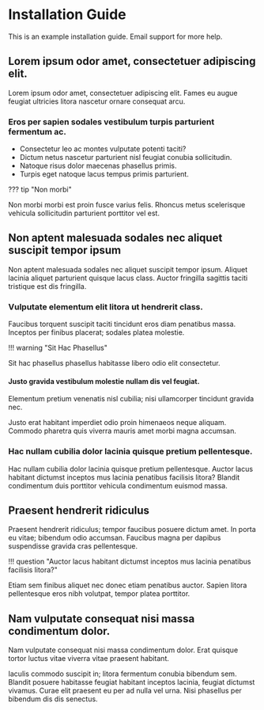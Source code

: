 # Installation Guide

This is an example installation guide. Email support for more help. 

## Lorem ipsum odor amet, consectetuer adipiscing elit.

Lorem ipsum odor amet, consectetuer adipiscing elit. Fames eu augue feugiat ultricies litora nascetur ornare consequat arcu. 

### Eros per sapien sodales vestibulum turpis parturient fermentum ac. 

- Consectetur leo ac montes vulputate potenti taciti?
- Dictum netus nascetur parturient nisl feugiat conubia sollicitudin.
- Natoque risus dolor maecenas phasellus primis.
- Turpis eget natoque lacus tempus primis parturient.

??? tip "Non morbi"
  
  Non morbi morbi est proin fusce varius felis. Rhoncus metus scelerisque vehicula sollicitudin parturient porttitor vel est.
  

## Non aptent malesuada sodales nec aliquet suscipit tempor ipsum

Non aptent malesuada sodales nec aliquet suscipit tempor ipsum. Aliquet lacinia aliquet parturient quisque lacus class. Auctor fringilla sagittis taciti tristique est dis fringilla. 

### Vulputate elementum elit litora ut hendrerit class. 

Faucibus torquent suscipit taciti tincidunt eros diam penatibus massa. Inceptos per finibus placerat; sodales platea molestie.

!!! warning "Sit Hac Phasellus"
  
  Sit hac phasellus phasellus habitasse libero odio elit consectetur.
  
#### Justo gravida vestibulum molestie nullam dis vel feugiat. 

Elementum pretium venenatis nisl cubilia; nisi ullamcorper tincidunt gravida nec.

Justo erat habitant imperdiet odio proin himenaeos neque aliquam. Commodo pharetra quis viverra mauris amet morbi magna accumsan.

### Hac nullam cubilia dolor lacinia quisque pretium pellentesque.

Hac nullam cubilia dolor lacinia quisque pretium pellentesque. Auctor lacus habitant dictumst inceptos mus lacinia penatibus facilisis litora? Blandit condimentum duis porttitor vehicula condimentum euismod massa.

## Praesent hendrerit ridiculus

Praesent hendrerit ridiculus; tempor faucibus posuere dictum amet. In porta eu vitae; bibendum odio accumsan. Faucibus magna per dapibus suspendisse gravida cras pellentesque.

!!! question "Auctor lacus habitant dictumst inceptos mus lacinia penatibus facilisis litora?"
  
  Etiam sem finibus aliquet nec donec etiam penatibus auctor. Sapien litora pellentesque eros nibh volutpat, tempor platea porttitor.
  
## Nam vulputate consequat nisi massa condimentum dolor.

Nam vulputate consequat nisi massa condimentum dolor. Erat quisque tortor luctus vitae viverra vitae praesent habitant. 

Iaculis commodo suscipit in; litora fermentum conubia bibendum sem. Blandit posuere habitasse feugiat habitant inceptos lacinia, feugiat dictumst vivamus. Curae elit praesent eu per ad nulla vel urna. Nisi phasellus per bibendum dis dis senectus.

